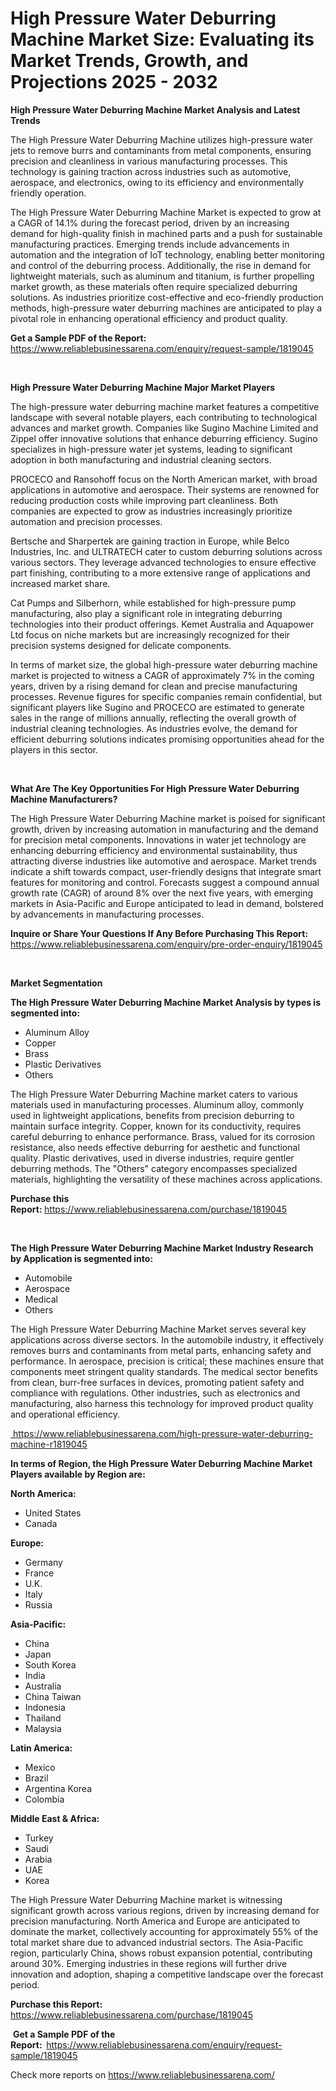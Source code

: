<p><h1>High Pressure Water Deburring Machine Market Size: Evaluating its Market Trends, Growth, and Projections 2025 - 2032</h1></p><p><strong>High Pressure Water Deburring Machine Market Analysis and Latest Trends</strong></p>
<p><p>The High Pressure Water Deburring Machine utilizes high-pressure water jets to remove burrs and contaminants from metal components, ensuring precision and cleanliness in various manufacturing processes. This technology is gaining traction across industries such as automotive, aerospace, and electronics, owing to its efficiency and environmentally friendly operation. </p><p>The High Pressure Water Deburring Machine Market is expected to grow at a CAGR of 14.1% during the forecast period, driven by an increasing demand for high-quality finish in machined parts and a push for sustainable manufacturing practices. Emerging trends include advancements in automation and the integration of IoT technology, enabling better monitoring and control of the deburring process. Additionally, the rise in demand for lightweight materials, such as aluminum and titanium, is further propelling market growth, as these materials often require specialized deburring solutions. As industries prioritize cost-effective and eco-friendly production methods, high-pressure water deburring machines are anticipated to play a pivotal role in enhancing operational efficiency and product quality.</p></p>
<p><strong>Get a Sample PDF of the Report:&nbsp;</strong> <a href="https://www.reliablebusinessarena.com/enquiry/request-sample/1819045?utm_campaign=2461&utm_medium=2&utm_source=Github&utm_content=ia&utm_term=27022025&utm_id=high-pressure-water-deburring-machine">https://www.reliablebusinessarena.com/enquiry/request-sample/1819045</a></p>
<p>&nbsp;</p>
<p><strong>High Pressure Water Deburring Machine Major Market Players</strong></p>
<p><p>The high-pressure water deburring machine market features a competitive landscape with several notable players, each contributing to technological advances and market growth. Companies like Sugino Machine Limited and Zippel offer innovative solutions that enhance deburring efficiency. Sugino specializes in high-pressure water jet systems, leading to significant adoption in both manufacturing and industrial cleaning sectors.</p><p>PROCECO and Ransohoff focus on the North American market, with broad applications in automotive and aerospace. Their systems are renowned for reducing production costs while improving part cleanliness. Both companies are expected to grow as industries increasingly prioritize automation and precision processes.</p><p>Bertsche and Sharpertek are gaining traction in Europe, while Belco Industries, Inc. and ULTRATECH cater to custom deburring solutions across various sectors. They leverage advanced technologies to ensure effective part finishing, contributing to a more extensive range of applications and increased market share.</p><p>Cat Pumps and Silberhorn, while established for high-pressure pump manufacturing, also play a significant role in integrating deburring technologies into their product offerings. Kemet Australia and Aquapower Ltd focus on niche markets but are increasingly recognized for their precision systems designed for delicate components.</p><p>In terms of market size, the global high-pressure water deburring machine market is projected to witness a CAGR of approximately 7% in the coming years, driven by a rising demand for clean and precise manufacturing processes. Revenue figures for specific companies remain confidential, but significant players like Sugino and PROCECO are estimated to generate sales in the range of millions annually, reflecting the overall growth of industrial cleaning technologies. As industries evolve, the demand for efficient deburring solutions indicates promising opportunities ahead for the players in this sector.</p></p>
<p>&nbsp;</p>
<p><strong>What Are The Key Opportunities For High Pressure Water Deburring Machine Manufacturers?</strong></p>
<p><p>The High Pressure Water Deburring Machine market is poised for significant growth, driven by increasing automation in manufacturing and the demand for precision metal components. Innovations in water jet technology are enhancing deburring efficiency and environmental sustainability, thus attracting diverse industries like automotive and aerospace. Market trends indicate a shift towards compact, user-friendly designs that integrate smart features for monitoring and control. Forecasts suggest a compound annual growth rate (CAGR) of around 8% over the next five years, with emerging markets in Asia-Pacific and Europe anticipated to lead in demand, bolstered by advancements in manufacturing processes.</p></p>
<p><strong>Inquire or Share Your Questions If Any Before Purchasing This Report:</strong> <a href="https://www.reliablebusinessarena.com/enquiry/pre-order-enquiry/1819045?utm_campaign=2461&utm_medium=2&utm_source=Github&utm_content=ia&utm_term=27022025&utm_id=high-pressure-water-deburring-machine">https://www.reliablebusinessarena.com/enquiry/pre-order-enquiry/1819045</a></p>
<p>&nbsp;</p>
<p><strong>Market Segmentation</strong></p>
<p><strong>The High Pressure Water Deburring Machine Market Analysis by types is segmented into:</strong></p>
<p><ul><li>Aluminum Alloy</li><li>Copper</li><li>Brass</li><li>Plastic Derivatives</li><li>Others</li></ul></p>
<p><p>The High Pressure Water Deburring Machine market caters to various materials used in manufacturing processes. Aluminum alloy, commonly used in lightweight applications, benefits from precision deburring to maintain surface integrity. Copper, known for its conductivity, requires careful deburring to enhance performance. Brass, valued for its corrosion resistance, also needs effective deburring for aesthetic and functional quality. Plastic derivatives, used in diverse industries, require gentler deburring methods. The "Others" category encompasses specialized materials, highlighting the versatility of these machines across applications.</p></p>
<p><strong>Purchase this Report:&nbsp;</strong><a href="https://www.reliablebusinessarena.com/purchase/1819045?utm_campaign=2461&utm_medium=2&utm_source=Github&utm_content=ia&utm_term=27022025&utm_id=high-pressure-water-deburring-machine">https://www.reliablebusinessarena.com/purchase/1819045</a></p>
<p>&nbsp;</p>
<p><strong>The High Pressure Water Deburring Machine Market Industry Research by Application is segmented into:</strong></p>
<p><ul><li>Automobile</li><li>Aerospace</li><li>Medical</li><li>Others</li></ul></p>
<p><p>The High Pressure Water Deburring Machine Market serves several key applications across diverse sectors. In the automobile industry, it effectively removes burrs and contaminants from metal parts, enhancing safety and performance. In aerospace, precision is critical; these machines ensure that components meet stringent quality standards. The medical sector benefits from clean, burr-free surfaces in devices, promoting patient safety and compliance with regulations. Other industries, such as electronics and manufacturing, also harness this technology for improved product quality and operational efficiency.</p></p>
<p><a href="https://www.reliablebusinessarena.com/high-pressure-water-deburring-machine-r1819045?utm_campaign=2461&utm_medium=2&utm_source=Github&utm_content=ia&utm_term=27022025&utm_id=high-pressure-water-deburring-machine">&nbsp;https://www.reliablebusinessarena.com/high-pressure-water-deburring-machine-r1819045</a></p>
<p><strong>In terms of Region, the High Pressure Water Deburring Machine Market Players available by Region are:</strong></p>
<p>
    <p> <strong> North America: </strong>
        <ul>
            <li>United States</li>
            <li>Canada</li>
        </ul>
        </p> 
    <p> <strong> Europe: </strong>
        <ul>
            <li>Germany</li>
            <li>France</li>
            <li>U.K.</li>
            <li>Italy</li>
            <li>Russia</li>
        </ul>
        </p> 
    <p> <strong> Asia-Pacific: </strong>
        <ul>
            <li>China</li>
            <li>Japan</li>
            <li>South Korea</li>
            <li>India</li>
            <li>Australia</li>
            <li>China Taiwan</li>
            <li>Indonesia</li>
            <li>Thailand</li>
            <li>Malaysia</li>
        </ul>
        </p> 
    <p> <strong> Latin America: </strong>
        <ul>
            <li>Mexico</li>
            <li>Brazil</li>
            <li>Argentina Korea</li>
            <li>Colombia</li>
        </ul>
        </p> 
    <p> <strong> Middle East & Africa: </strong>
        <ul>
            <li>Turkey</li>
            <li>Saudi</li>
            <li>Arabia</li>
            <li>UAE</li>
            <li>Korea</li>
        </ul>
    </p>
    </p>
<p><p>The High Pressure Water Deburring Machine market is witnessing significant growth across various regions, driven by increasing demand for precision manufacturing. North America and Europe are anticipated to dominate the market, collectively accounting for approximately 55% of the total market share due to advanced industrial sectors. The Asia-Pacific region, particularly China, shows robust expansion potential, contributing around 30%. Emerging industries in these regions will further drive innovation and adoption, shaping a competitive landscape over the forecast period.</p></p>
<p><strong>Purchase this Report: </strong><a href="https://www.reliablebusinessarena.com/purchase/1819045?utm_campaign=2461&utm_medium=2&utm_source=Github&utm_content=ia&utm_term=27022025&utm_id=high-pressure-water-deburring-machine">https://www.reliablebusinessarena.com/purchase/1819045</a></p>
<p>&nbsp;<strong>Get a Sample PDF of the Report:&nbsp;&nbsp;</strong><a href="https://www.reliablebusinessarena.com/enquiry/request-sample/1819045?utm_campaign=2461&utm_medium=2&utm_source=Github&utm_content=ia&utm_term=27022025&utm_id=high-pressure-water-deburring-machine">https://www.reliablebusinessarena.com/enquiry/request-sample/1819045</a></p>
<p><strong></strong></p>
<p>Check more reports on <a href="https://www.reliablebusinessarena.com/?utm_campaign=2461&utm_medium=2&utm_source=Github&utm_content=ia&utm_term=27022025&utm_id=high-pressure-water-deburring-machine">https://www.reliablebusinessarena.com/</a></p>